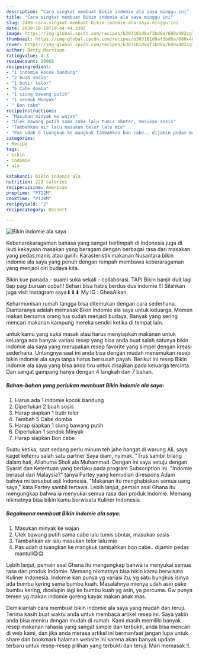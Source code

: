 ```yaml
---
description: "Cara singkat membuat Bikin indomie ala saya minggu ini"
title: "Cara singkat membuat Bikin indomie ala saya minggu ini"
slug: 2409-cara-singkat-membuat-bikin-indomie-ala-saya-minggu-ini
date: 2020-10-19T19:44:44.339Z
image: https://img-global.cpcdn.com/recipes/b303181d8af3bd8a/680x482cq70/bikin-indomie-ala-saya-foto-resep-utama.jpg
thumbnail: https://img-global.cpcdn.com/recipes/b303181d8af3bd8a/680x482cq70/bikin-indomie-ala-saya-foto-resep-utama.jpg
cover: https://img-global.cpcdn.com/recipes/b303181d8af3bd8a/680x482cq70/bikin-indomie-ala-saya-foto-resep-utama.jpg
author: Betty Morrison
ratingvalue: 4.3
reviewcount: 26068
recipeingredient:
- "1 indomie kocok bandung"
- "2 buah sosis"
- "1 butir telor"
- "5 Cabe domba"
- "1 siung bawang putih"
- "1 sendok Minyak"
- " Bon cabe"
recipeinstructions:
- "Masukan minyak ke wajan"
- "Ulek bawang putih sama cabe lalu tumis sbntar, masukan sosis"
- "Tambahkan air lalu masukan telor lalu mie"
- "Pas udah d tuangkan ke mangkuk tambahkan bon cabe.. dijamin pedas mantull😋😋"
categories:
- Recipe
tags:
- bikin
- indomie
- ala

katakunci: bikin indomie ala 
nutrition: 222 calories
recipecuisine: American
preptime: "PT22M"
cooktime: "PT38M"
recipeyield: "2"
recipecategory: Dessert

---
```



![Bikin indomie ala saya](https://img-global.cpcdn.com/recipes/b303181d8af3bd8a/680x482cq70/bikin-indomie-ala-saya-foto-resep-utama.jpg)

Kebenarekaragaman bahasa yang sangat berlimpah di Indonesia juga di ikuti kekayaan masakan yang beragam dengan berbagai rasa dari masakan yang pedas,manis atau gurih. Karasteristik makanan Nusantara bikin indomie ala saya yang penuh dengan rempah membawa keberaragaman yang menjadi ciri budaya kita.


Bikin kue panada - suami suka sekali - collaborasi. TAPI Bikin banjir duit lagi tiap pagi.buruan coba!!! Sehari bisa habis berdus dus indomie !!! Silahkan juga visit Instagram saya⬇⬇⬇ My IG : GheaAlkan.

Keharmonisan rumah tangga bisa ditemukan dengan cara sederhana. Diantaranya adalah memasak Bikin indomie ala saya untuk keluarga. Momen makan bersama orang tua sudah menjadi budaya, Banyak yang sering mencari makanan kampung mereka sendiri ketika di tempat lain.

untuk kamu yang suka masak atau harus menyiapkan makanan untuk keluarga ada banyak variasi resep yang bisa anda buat salah satunya bikin indomie ala saya yang merupakan resep favorite yang simpel dengan kreasi sederhana. Untungnya saat ini anda bisa dengan mudah menemukan resep bikin indomie ala saya tanpa harus bersusah payah.
Berikut ini resep Bikin indomie ala saya yang bisa anda tiru untuk disajikan pada keluarga tercinta. Dan sangat gampang hanya dengan 4 langkah dan 7 bahan.


<!--inarticleads1-->

##### Bahan-bahan yang perlukan membuat Bikin indomie ala saya:

1. Harus ada 1 indomie kocok bandung
1. Diperlukan 2 buah sosis
1. Harap siapkan 1 butir telor
1. Tambah 5 Cabe domba
1. Harap siapkan 1 siung bawang putih
1. Diperlukan 1 sendok Minyak
1. Harap siapkan  Bon cabe


Suatu ketika, saat sedang perlu minum teh jahe hangat di warung Ali, saya kaget ketemu salah satu partner Saya diam, nyimak. &#34;Trus sambil bilang dalam hati, Allahuma Sholi ala Muhammad. Dengan ini saya setuju dengan Syarat dan Ketentuan yang berlaku pada program Subscription ini. &#34;Indomie berasal dari Malaysia?&#34; tanya Partey yang kemudian direspons Adam bahwa mi tersebut asli Indonesia. &#34;Makanan itu menghabiskan semua uang saya,&#34; kata Partey sambil tertawa. Lebih lanjut, pemain asal Ghana itu mengungkap bahwa ia menyukai semua rasa dari produk Indomie. Memang nikmatnya bisa bikin kamu berwisata Kuliner Indonesia. 

<!--inarticleads2-->

##### Bagaimana membuat  Bikin indomie ala saya:

1. Masukan minyak ke wajan
1. Ulek bawang putih sama cabe lalu tumis sbntar, masukan sosis
1. Tambahkan air lalu masukan telor lalu mie
1. Pas udah d tuangkan ke mangkuk tambahkan bon cabe.. dijamin pedas mantull😋😋


Lebih lanjut, pemain asal Ghana itu mengungkap bahwa ia menyukai semua rasa dari produk Indomie. Memang nikmatnya bisa bikin kamu berwisata Kuliner Indonesia. Indomie kan punya yg variasi itu, yg satu bungkus isinya ada bumbu kering sama bumbu kuah. Masalahnya mienya udah asin pake bumbu kering, dicelupin lagi ke bumbu kuah yg asin, ya percuma. Gw punya temen yg makan indomie goreng kayak makan anak mas. 

Demikianlah cara membuat bikin indomie ala saya yang mudah dan teruji. Terima kasih buat waktu anda untuk membaca artikel resep ini. Saya yakin anda bisa meniru dengan mudah di rumah. Kami masih memiliki banyak resep makanan rahasia yang sangat simple dan terbukti, anda bisa mencari di web kami, dan jika anda merasa artikel ini bermanfaat jangan lupa untuk share dan bookmark halaman website ini karena akan banyak update terbaru untuk resep-resep pilihan yang terbukti dan teruji. Mari memasak !!. 
